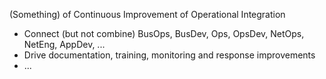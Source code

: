(Something) of Continuous Improvement of Operational Integration

 - Connect (but not combine) BusOps, BusDev, Ops, OpsDev, NetOps, NetEng, AppDev, ...
 - Drive documentation, training, monitoring and response improvements
 - ...

